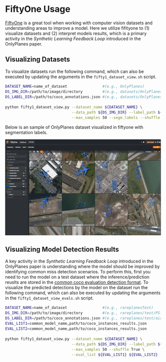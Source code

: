 # FiftyOne Usage

[FiftyOne](https://voxel51.com/docs/fiftyone/index.html) is a great tool when working with computer vision datasets and understanding areas to improve a model. Here we utilize fifityone to (1) visualize datasets and (2) interpret models results, which is a primary activity in the _Synthetic Learning Feedback Loop_ introduced in the OnlyPlanes paper. 

## Visualizing Datasets

To visualize datasets run the following command, which can also be executed by updating the arguments in the `fifty1_dataset_view.sh` script. 

```sh
DATASET_NAME=name_of_dataset                #(e.g., OnlyPlanes)
DS_IMG_DIR=/path/to/image/directory         #(e.g., datasets/OnlyPlanes/images)
DS_LABEL_DIR=/path/to/coco_annotations.json #(e.g., datasets/OnlyPlanes/coco_ds/OnlyPlanes_binary_plane_annotations.json)

python fifty1_dataset_view.py --dataset_name ${DATASET_NAME} \
                              --data_path ${DS_IMG_DIR} --label_path ${DS_LABEL_DIR} \
                              --max_samples 50 --segm_labels --shuffle True
```

Below is an sample of OnlyPlanes dataset visualized in fiftyone with segmentation labels. 

![](../docs/media/OnlyPlanes_fiftyone_sample_view.png)



## Visualizing Model Detection Results 

A key activity in the _Synthetic Learning Feedback Loop_ introduced in the OnlyPlanes paper is understanding where the model should be improved by identifying common miss detection scenarios. To perform this, first you need to run the model on a test dataset where the inference/prediction reuslts are stored in the [common coco evaluation detection format](https://cocodataset.org/#detection-eval). To visualize the predicted detections by the model on the dataset run the following command, which can also be executed by updating the arguments in the `fifty1_dataset_view_evals.sh` script. 

```sh
DATASET_NAME=name_of_dataset                #(e.g., rareplanesTest)
DS_IMG_DIR=/path/to/image/directory         #(e.g., rareplanes/test/PS-RGB_tiled)
DS_LABEL_DIR=/path/to/coco_annotations.json #(e.g., rareplanes/test/aircraft_real_test_coco.json)
EVAL_LIST1=common_model_name,path/to/coco_instances_results.json
EVAL_LIST2=common_model_name,path/to/coco_instances_results.json

python fifty1_dataset_view.py --dataset_name ${DATASET_NAME} \
                              --data_path ${DS_IMG_DIR} --label_path ${DS_LABEL_DIR} \
                              --max_samples 50 --shuffle True \
                              --eval_list ${EVAL_LIST1} ${EVAL_LIST2}

```
